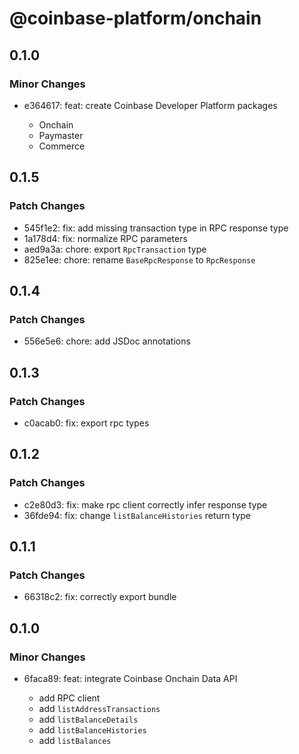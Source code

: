 # @coinbase-platform/onchain

## 0.1.0

### Minor Changes

- e364617: feat: create Coinbase Developer Platform packages

  - Onchain
  - Paymaster
  - Commerce

## 0.1.5

### Patch Changes

- 545f1e2: fix: add missing transaction type in RPC response type
- 1a178d4: fix: normalize RPC parameters
- aed9a3a: chore: export `RpcTransaction` type
- 825e1ee: chore: rename `BaseRpcResponse` to `RpcResponse`

## 0.1.4

### Patch Changes

- 556e5e6: chore: add JSDoc annotations

## 0.1.3

### Patch Changes

- c0acab0: fix: export rpc types

## 0.1.2

### Patch Changes

- c2e80d3: fix: make rpc client correctly infer response type
- 36fde94: fix: change `listBalanceHistories` return type

## 0.1.1

### Patch Changes

- 66318c2: fix: correctly export bundle

## 0.1.0

### Minor Changes

- 6faca89: feat: integrate Coinbase Onchain Data API

  - add RPC client
  - add `listAddressTransactions`
  - add `listBalanceDetails`
  - add `listBalanceHistories`
  - add `listBalances`

